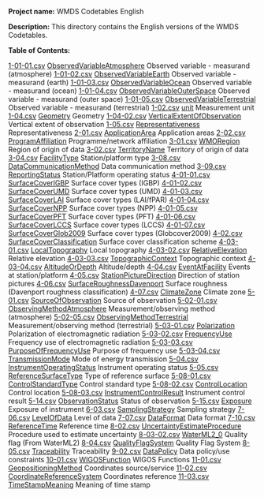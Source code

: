 **Project name:** WMDS Codetables English

**Description:** This directory contains the English versions of the WMDS Codetables. 

**Table of Contents:**

[1-01-01.csv](./tables_en/1-01-01.csv) [ObservedVariableAtmosphere](http://codes.wmo.int/wmdr/ObservedVariableAtmosphere) Observed variable - measurand (atmosphere)
[1-01-02.csv](./tables_en/1-01-02.csv) [ObservedVariableEarth](http://codes.wmo.int/wmdr/ObservedVariableEarth) Observed variable - measurand (earth)
[1-01-03.csv](./tables_en/1-01-03.csv) [ObservedVariableOcean](http://codes.wmo.int/wmdr/ObservedVariableOcean) Observed variable - measurand (ocean)
[1-01-04.csv](./tables_en/1-01-04.csv) [ObservedVariableOuterSpace](http://codes.wmo.int/wmdr/ObservedVariableOuterSpace) Observed variable - measurand (outer space)
[1-01-05.csv](./tables_en/1-01-05.csv) [ObservedVariableTerrestrial](http://codes.wmo.int/wmdr/ObservedVariableTerrestrial) Observed variable - measurand (terrestrial)
[1-02.csv](./tables_en/1-02.csv) [unit](http://codes.wmo.int/wmdr/unit) Measurement unit
[1-04.csv](./tables_en/1-04.csv) [Geometry](http://codes.wmo.int/wmdr/Geometry) Geometry
[1-04-02.csv](./tables_en/1-04-02.csv) [VerticalExtentOfObservation](http://codes.wmo.int/wmdr/VerticalExtentOfObservation) Vertical extent of observation
[1-05.csv](./tables_en/1-05.csv) [Representativeness](http://codes.wmo.int/wmdr/Representativeness) Representativeness
[2-01.csv](./tables_en/2-01.csv) [ApplicationArea](http://codes.wmo.int/wmdr/ApplicationArea) Application areas
[2-02.csv](./tables_en/2-02.csv) [ProgramAffiliation](http://codes.wmo.int/wmdr/ProgramAffiliation) Programme/network affiliation
[3-01.csv](./tables_en/3-01.csv) [WMORegion](http://codes.wmo.int/wmdr/WMORegion) Region of origin of data
[3-02.csv](./tables_en/3-02.csv) [TerritoryName](http://codes.wmo.int/wmdr/TerritoryName) Territory of origin of data
[3-04.csv](./tables_en/3-04.csv) [FacilityType](http://codes.wmo.int/wmdr/FacilityType) Station/platform type
[3-08.csv](./tables_en/3-08.csv) [DataCommunicationMethod](http://codes.wmo.int/wmdr/DataCommunicationMethod) Data communication method
[3-09.csv](./tables_en/3-09.csv) [ReportingStatus](http://codes.wmo.int/wmdr/ReportingStatus) Station/Platform operating status
[4-01-01.csv](./tables_en/4-01-01.csv) [SurfaceCoverIGBP](http://codes.wmo.int/wmdr/SurfaceCoverIGBP) Surface cover types (IGBP)
[4-01-02.csv](./tables_en/4-01-02.csv) [SurfaceCoverUMD](http://codes.wmo.int/wmdr/SurfaceCoverUMD) Surface cover types (UMD)
[4-01-03.csv](./tables_en/4-01-03.csv) [SurfaceCoverLAI](http://codes.wmo.int/wmdr/SurfaceCoverLAI) Surface cover types (LAI/fPAR)
[4-01-04.csv](./tables_en/4-01-04.csv) [SurfaceCoverNPP](http://codes.wmo.int/wmdr/SurfaceCoverNPP) Surface cover types (NPP)
[4-01-05.csv](./tables_en/4-01-05.csv) [SurfaceCoverPFT](http://codes.wmo.int/wmdr/SurfaceCoverPFT) Surface cover types (PFT)
[4-01-06.csv](./tables_en/4-01-06.csv) [SurfaceCoverLCCS](http://codes.wmo.int/wmdr/SurfaceCoverLCCS) Surface cover types (LCCS)
[4-01-07.csv](./tables_en/4-01-07.csv) [SurfaceCoverGlob2009](http://codes.wmo.int/wmdr/SurfaceCoverGlob2009) Surface cover types (Globcover2009)
[4-02.csv](./tables_en/4-02.csv) [SurfaceCoverClassification](http://codes.wmo.int/wmdr/SurfaceCoverClassification) Surface cover classification scheme
[4-03-01.csv](./tables_en/4-03-01.csv) [LocalTopography](http://codes.wmo.int/wmdr/LocalTopography) Local topography
[4-03-02.csv](./tables_en/4-03-02.csv) [RelativeElevation](http://codes.wmo.int/wmdr/RelativeElevation) Relative elevation
[4-03-03.csv](./tables_en/4-03-03.csv) [TopographicContext](http://codes.wmo.int/wmdr/TopographicContext) Topographic context
[4-03-04.csv](./tables_en/4-03-04.csv) [AltitudeOrDepth](http://codes.wmo.int/wmdr/AltitudeOrDepth) Altitude/depth
[4-04.csv](./tables_en/4-04.csv) [EventAtFacility](http://codes.wmo.int/wmdr/EventAtFacility) Events at station/platform
[4-05.csv](./tables_en/4-05.csv) [StationPictureDirection](http://codes.wmo.int/wmdr/StationPictureDirection) Direction of station pictures
[4-06.csv](./tables_en/4-06.csv) [SurfaceRoughnessDavenport](http://codes.wmo.int/wmdr/SurfaceRoughnessDavenport) Surface roughness (Davenport roughness classification)
[4-07.csv](./tables_en/4-07.csv) [ClimateZone](http://codes.wmo.int/wmdr/ClimateZone) Climate zone
[5-01.csv](./tables_en/5-01.csv) [SourceOfObservation](http://codes.wmo.int/wmdr/SourceOfObservation) Source of observation
[5-02-01.csv](./tables_en/5-02-01.csv) [ObservingMethodAtmosphere](http://codes.wmo.int/wmdr/ObservingMethodAtmosphere) Measurement/observing method (atmosphere)
[5-02-05.csv](./tables_en/5-02-05.csv) [ObservingMethodTerrestrial](http://codes.wmo.int/wmdr/ObservingMethodTerrestrial) Measurement/observing method (terrestrial)
[5-03-01.csv](./tables_en/5-03-01.csv) [Polarization](http://codes.wmo.int/wmdr/Polarization) Polarization of electromagnetic radiation
[5-03-02.csv](./tables_en/5-03-02.csv) [FrequencyUse](http://codes.wmo.int/wmdr/FrequencyUse) Frequency use of electromagnetic radiation
[5-03-03.csv](./tables_en/5-03-03.csv) [PurposeOfFrequencyUse](http://codes.wmo.int/wmdr/PurposeOfFrequencyUse)  Purpose of frequency use
[5-03-04.csv](./tables_en/5-03-04.csv) [TransmissionMode](http://codes.wmo.int/wmdr/TransmissionMode) Mode of energy transmission
[5-04.csv](./tables_en/5-04.csv) [InstrumentOperatingStatus](http://codes.wmo.int/wmdr/InstrumentOperatingStatus) Instrument operating status
[5-05.csv](./tables_en/5-05.csv) [ReferenceSurfaceType](http://codes.wmo.int/wmdr/ReferenceSurfaceType) Type of reference surface
[5-08-01.csv](./tables_en/5-08-01.csv) [ControlStandardType](http://codes.wmo.int/wmdr/ControlStandardType) Control standard type
[5-08-02.csv](./tables_en/5-08-02.csv) [ControlLocation](http://codes.wmo.int/wmdr/ControlLocation) Control location
[5-08-03.csv](./tables_en/5-08-03.csv) [InstrumentControlResult](http://codes.wmo.int/wmdr/InstrumentControlResult) Instrument control result
[5-14.csv](./tables_en/5-14.csv) [ObservationStatus](http://codes.wmo.int/wmdr/ObservationStatus) Status of observation
[5-15.csv](./tables_en/5-15.csv) [Exposure](http://codes.wmo.int/wmdr/Exposure) Exposure of instrument
[6-03.csv](./tables_en/6-03.csv) [SamplingStrategy](http://codes.wmo.int/wmdr/SamplingStrategy) Sampling strategy
[7-06.csv](./tables_en/7-06.csv) [LevelOfData](http://codes.wmo.int/wmdr/LevelOfData) Level of data
[7-07.csv](./tables_en/7-07.csv) [DataFormat](http://codes.wmo.int/wmdr/DataFormat) Data format
[7-10.csv](./tables_en/7-10.csv) [ReferenceTime](http://codes.wmo.int/wmdr/ReferenceTime) Reference time
[8-02.csv](./tables_en/8-02.csv) [UncertaintyEstimateProcedure](http://codes.wmo.int/wmdr/UncertaintyEstimateProcedure) Procedure used to estimate uncertainty
[8-03-02.csv](./tables_en/8-03-02.csv) [WaterML2_0](http://codes.wmo.int/wmdr/WaterML2_0) Quality flag (From WaterML2)
[8-04.csv](./tables_en/8-04.csv) [QualityFlagSystem](http://codes.wmo.int/wmdr/QualityFlagSystem) Quality Flag System
[8-05.csv](./tables_en/8-05.csv) [Traceability](http://codes.wmo.int/wmdr/Traceability) Traceability
[9-02.csv](./tables_en/9-02.csv) [DataPolicy](http://codes.wmo.int/wmdr/DataPolicy) Data policy/use constraints
[10-01.csv](./tables_en/10-01.csv) [WIGOSFunction](http://codes.wmo.int/wmdr/WIGOSFunction) WIGOS Functions
[11-01.csv](./tables_en/11-01.csv) [GeopositioningMethod](http://codes.wmo.int/wmdr/GeopositioningMethod) Coordinates source/service
[11-02.csv](./tables_en/11-02.csv) [CoordinateReferenceSystem](http://codes.wmo.int/wmdr/CoordinateReferenceSystem) Coordinates reference
[11-03.csv](./tables_en/11-03.csv) [TimeStampMeaning](http://codes.wmo.int/wmdr/TimeStampMeaning) Meaning of time stamp

